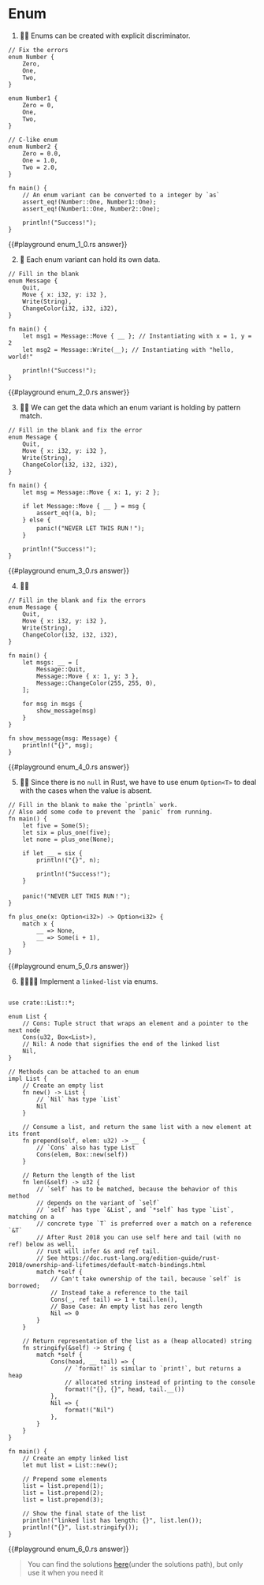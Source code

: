 # Enum

1. 🌟🌟 Enums can be created with explicit discriminator.

```rust,editable
// Fix the errors
enum Number {
    Zero,
    One,
    Two,
}

enum Number1 {
    Zero = 0,
    One,
    Two,
}

// C-like enum
enum Number2 {
    Zero = 0.0,
    One = 1.0,
    Two = 2.0,
}

fn main() {
    // An enum variant can be converted to a integer by `as`
    assert_eq!(Number::One, Number1::One);
    assert_eq!(Number1::One, Number2::One);

    println!("Success!");
}
```

{{#playground enum_1_0.rs answer}}

2. 🌟 Each enum variant can hold its own data.

```rust,editable
// Fill in the blank
enum Message {
    Quit,
    Move { x: i32, y: i32 },
    Write(String),
    ChangeColor(i32, i32, i32),
}

fn main() {
    let msg1 = Message::Move { __ }; // Instantiating with x = 1, y = 2
    let msg2 = Message::Write(__); // Instantiating with "hello, world!"

    println!("Success!");
}
```

{{#playground enum_2_0.rs answer}}

3. 🌟🌟 We can get the data which an enum variant is holding by pattern match.

```rust,editable
// Fill in the blank and fix the error
enum Message {
    Quit,
    Move { x: i32, y: i32 },
    Write(String),
    ChangeColor(i32, i32, i32),
}

fn main() {
    let msg = Message::Move { x: 1, y: 2 };

    if let Message::Move { __ } = msg {
        assert_eq!(a, b);
    } else {
        panic!("NEVER LET THIS RUN！");
    }

    println!("Success!");
}
```

{{#playground enum_3_0.rs answer}}

4. 🌟🌟

```rust,editable
// Fill in the blank and fix the errors
enum Message {
    Quit,
    Move { x: i32, y: i32 },
    Write(String),
    ChangeColor(i32, i32, i32),
}

fn main() {
    let msgs: __ = [
        Message::Quit,
        Message::Move { x: 1, y: 3 },
        Message::ChangeColor(255, 255, 0),
    ];

    for msg in msgs {
        show_message(msg)
    }
}

fn show_message(msg: Message) {
    println!("{}", msg);
}
```

{{#playground enum_4_0.rs answer}}

5. 🌟🌟 Since there is no `null` in Rust, we have to use enum `Option<T>` to deal with the cases when the value is absent.

```rust,editable
// Fill in the blank to make the `println` work.
// Also add some code to prevent the `panic` from running.
fn main() {
    let five = Some(5);
    let six = plus_one(five);
    let none = plus_one(None);

    if let __ = six {
        println!("{}", n);

        println!("Success!");
    }

    panic!("NEVER LET THIS RUN！");
}

fn plus_one(x: Option<i32>) -> Option<i32> {
    match x {
        __ => None,
        __ => Some(i + 1),
    }
}
```

{{#playground enum_5_0.rs answer}}

6. 🌟🌟🌟🌟 Implement a `linked-list` via enums.

```rust,editable

use crate::List::*;

enum List {
    // Cons: Tuple struct that wraps an element and a pointer to the next node
    Cons(u32, Box<List>),
    // Nil: A node that signifies the end of the linked list
    Nil,
}

// Methods can be attached to an enum
impl List {
    // Create an empty list
    fn new() -> List {
        // `Nil` has type `List`
        Nil
    }

    // Consume a list, and return the same list with a new element at its front
    fn prepend(self, elem: u32) -> __ {
        // `Cons` also has type List
        Cons(elem, Box::new(self))
    }

    // Return the length of the list
    fn len(&self) -> u32 {
        // `self` has to be matched, because the behavior of this method
        // depends on the variant of `self`
        // `self` has type `&List`, and `*self` has type `List`, matching on a
        // concrete type `T` is preferred over a match on a reference `&T`
        // After Rust 2018 you can use self here and tail (with no ref) below as well,
        // rust will infer &s and ref tail.
        // See https://doc.rust-lang.org/edition-guide/rust-2018/ownership-and-lifetimes/default-match-bindings.html
        match *self {
            // Can't take ownership of the tail, because `self` is borrowed;
            // Instead take a reference to the tail
            Cons(_, ref tail) => 1 + tail.len(),
            // Base Case: An empty list has zero length
            Nil => 0
        }
    }

    // Return representation of the list as a (heap allocated) string
    fn stringify(&self) -> String {
        match *self {
            Cons(head, __ tail) => {
                // `format!` is similar to `print!`, but returns a heap
                // allocated string instead of printing to the console
                format!("{}, {}", head, tail.__())
            },
            Nil => {
                format!("Nil")
            },
        }
    }
}

fn main() {
    // Create an empty linked list
    let mut list = List::new();

    // Prepend some elements
    list = list.prepend(1);
    list = list.prepend(2);
    list = list.prepend(3);

    // Show the final state of the list
    println!("linked list has length: {}", list.len());
    println!("{}", list.stringify());
}
```

{{#playground enum_6_0.rs answer}}

> You can find the solutions [here](https://github.com/sunface/rust-by-practice)(under the solutions path), but only use it when you need it
